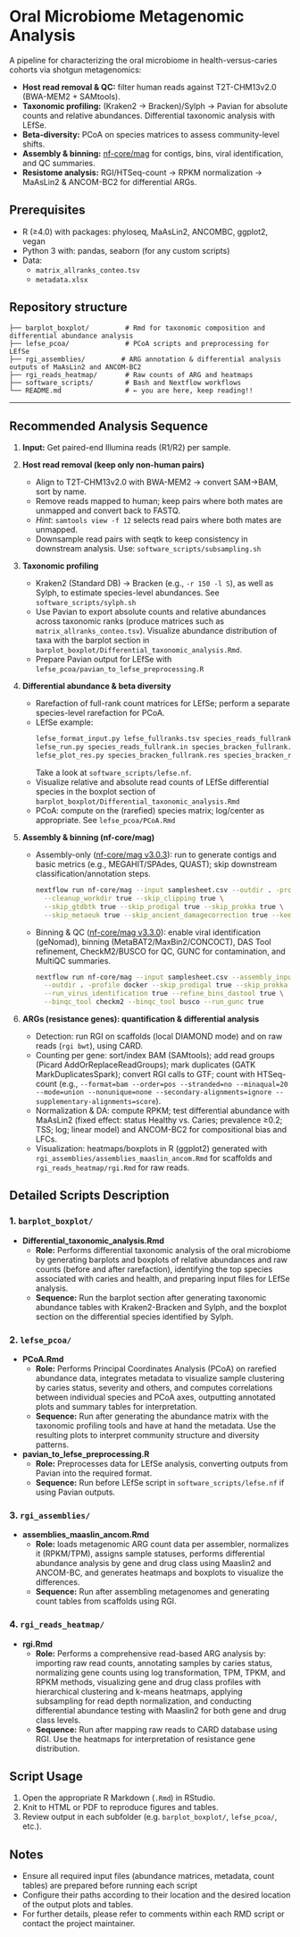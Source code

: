 # Oral Microbiome Metagenomic Analysis

A pipeline for characterizing the oral microbiome in health-versus-caries cohorts via shotgun metagenomics:

* **Host read removal & QC:** filter human reads against T2T-CHM13v2.0 (BWA-MEM2 + SAMtools).
* **Taxonomic profiling:** (Kraken2 → Bracken)/Sylph → Pavian for absolute counts and relative abundances. Differential taxonomic analysis with LEfSe.
* **Beta-diversity:** PCoA on species matrices to assess community-level shifts.
* **Assembly & binning:** [nf-core/mag](https://nf-co.re/mag/3.3.0/) for contigs, bins, viral identification, and QC summaries.
* **Resistome analysis:** RGI/HTSeq-count → RPKM normalization → MaAsLin2 & ANCOM-BC2 for differential ARGs.

## Prerequisites

- R (≥4.0) with packages: phyloseq, MaAsLin2, ANCOMBC, ggplot2, vegan  
- Python 3 with: pandas, seaborn (for any custom scripts)  
- Data:  
  - `matrix_allranks_conteo.tsv`  
  - `metadata.xlsx`


## Repository structure

```
├── barplot_boxplot/         # Rmd for taxonomic composition and differential abundance analysis
├── lefse_pcoa/              # PCoA scripts and preprocessing for LEfSe
├── rgi_assemblies/         # ARG annotation & differential analysis outputs of MaAsLin2 and ANCOM-BC2
├── rgi_reads_heatmap/       # Raw counts of ARG and heatmaps
├── software_scripts/        # Bash and Nextflow workflows
└── README.md                # ← you are here, keep reading!!
```

---

## Recommended Analysis Sequence

1. **Input:** Get paired-end Illumina reads (R1/R2) per sample.

2. **Host read removal (keep only non-human pairs)**
   - Align to T2T-CHM13v2.0 with BWA-MEM2 → convert SAM→BAM, sort by name.
   - Remove reads mapped to human; keep pairs where both mates are unmapped and convert back to FASTQ.
   - *Hint*: `samtools view -f 12` selects read pairs where both mates are unmapped.
   - Downsample read pairs with seqtk to keep consistency in downstream analysis. Use: `software_scripts/subsampling.sh`

3. **Taxonomic profiling**
   - Kraken2 (Standard DB) → Bracken (e.g., `-r 150 -l S`), as well as Sylph, to estimate species-level abundances. See `software_scripts/sylph.sh`
   - Use Pavian to export absolute counts and relative abundances across taxonomic ranks (produce matrices such as `matrix_allranks_conteo.tsv`). Visualize abundance distribution of taxa with the barplot section in `barplot_boxplot/Differential_taxonomic_analysis.Rmd`.
   - Prepare Pavian output for LEfSe with `lefse_pcoa/pavian_to_lefse_preprocessing.R`
4. **Differential abundance & beta diversity**
   - Rarefaction of full-rank count matrices for LEfSe; perform a separate species-level rarefaction for PCoA.
   - LEfSe example:
     ```bash
     lefse_format_input.py lefse_fullranks.tsv species_reads_fullrank.in -c 2 -s -1 -u 1 -o 1000000
     lefse_run.py species_reads_fullrank.in species_bracken_fullrank.res
     lefse_plot_res.py species_bracken_fullrank.res species_bracken_ranksall.png --dpi 1000
     ```
     Take a look at `software_scripts/lefse.nf`.
    - Visualize relative and absolute read counts of LEfSe differential species in the boxplot section of `barplot_boxplot/Differential_taxonomic_analysis.Rmd`
   - PCoA: compute on the (rarefied) species matrix; log/center as appropriate. See `lefse_pcoa/PCoA.Rmd`

5. **Assembly & binning (nf-core/mag)**
   - Assembly-only ([nf-core/mag v3.0.3](https://nf-co.re/mag/3.0.3/)): run to generate contigs and basic metrics (e.g., MEGAHIT/SPAdes, QUAST); skip downstream classification/annotation steps.
     ```bash
     nextflow run nf-core/mag --input samplesheet.csv --outdir . -profile docker \
       --cleanup_workdir true --skip_clipping true \
       --skip_gtdbtk true --skip_prodigal true --skip_prokka true \
       --skip_metaeuk true --skip_ancient_damagecorrection true --keep_phix .
     ```
   - Binning & QC ([nf-core/mag v3.3.0](https://nf-co.re/mag/3.3.0/)): enable viral identification (geNomad), binning (MetaBAT2/MaxBin2/CONCOCT), DAS Tool refinement, CheckM2/BUSCO for QC, GUNC for contamination, and MultiQC summaries.
     ```bash
     nextflow run nf-core/mag --input samplesheet.csv --assembly_input samplesheetassembly.csv \
       --outdir . -profile docker --skip_prodigal true --skip_prokka true --skip_metaeuk true \
       --run_virus_identification true --refine_bins_dastool true \
       --binqc_tool checkm2 --binqc_tool busco --run_gunc true
     ```

6. **ARGs (resistance genes): quantification & differential analysis**
   - Detection: run RGI on scaffolds (local DIAMOND mode) and on raw reads (`rgi bwt`), using CARD.
   - Counting per gene: sort/index BAM (SAMtools); add read groups (Picard AddOrReplaceReadGroups); mark duplicates (GATK MarkDuplicatesSpark); convert RGI calls to GTF; count with HTSeq-count (e.g., `--format=bam --order=pos --stranded=no --minaqual=20 --mode=union --nonunique=none --secondary-alignments=ignore --supplementary-alignments=score`).
   - Normalization & DA: compute RPKM; test differential abundance with MaAsLin2 (fixed effect: status Healthy vs. Caries; prevalence ≥0.2; TSS; log; linear model) and ANCOM-BC2 for compositional bias and LFCs.
   - Visualization: heatmaps/boxplots in R (ggplot2) generated with `rgi_assemblies/assemblies_maaslin_ancom.Rmd` for scaffolds and `rgi_reads_heatmap/rgi.Rmd` for raw reads.


## Detailed Scripts Description

### 1. `barplot_boxplot/`
- **Differential_taxonomic_analysis.Rmd**
  - **Role:** Performs differential taxonomic analysis of the oral microbiome by generating barplots and boxplots of relative abundances and raw counts (before and after rarefaction), identifying the top species associated with caries and health, and preparing input files for LEfSe analysis.
  - **Sequence:** Run the barplot section after generating taxonomic abundance tables with Kraken2-Bracken and Sylph, and the boxplot section on the differential species identified by Sylph.

### 2. `lefse_pcoa/`
- **PCoA.Rmd**
  - **Role:** Performs Principal Coordinates Analysis (PCoA) on rarefied abundance data, integrates metadata to visualize sample clustering by caries status, severity and others, and computes correlations between individual species and PCoA axes, outputting annotated plots and summary tables for interpretation.
  - **Sequence:** Run after generating the abundance matrix with the taxonomic profiling tools and have at hand the metadata. Use the resulting plots to interpret community structure and diversity patterns.
- **pavian_to_lefse_preprocessing.R**
  - **Role:** Preprocesses data for LEfSe analysis, converting outputs from Pavian into the required format.
  - **Sequence:** Run before LEfSe script in `software_scripts/lefse.nf`  if using Pavian outputs.

### 3. `rgi_assemblies/`
- **assemblies_maaslin_ancom.Rmd**
  - **Role:** loads metagenomic ARG count data per assembler, normalizes it (RPKM/TPM), assigns sample statuses, performs differential abundance analysis by gene and drug class using Maaslin2 and ANCOM-BC, and generates heatmaps and boxplots to visualize the differences.
  - **Sequence:** Run after assembling metagenomes and generating count tables from scaffolds using RGI.

### 4. `rgi_reads_heatmap/`
- **rgi.Rmd**
  - **Role:** Performs a comprehensive read-based ARG analysis by: importing raw read counts, annotating samples by caries status, normalizing gene counts using log transformation, TPM, TPKM, and RPKM methods, visualizing gene and drug class profiles with hierarchical clustering and k-means heatmaps, applying subsampling for read depth normalization, and conducting differential abundance testing with Maaslin2 for both gene and drug class levels.
  - **Sequence:** Run after mapping raw reads to CARD database using RGI. Use the heatmaps for interpretation of resistance gene distribution.

## Script Usage

1. Open the appropriate R Markdown (`.Rmd`) in RStudio.  
2. Knit to HTML or PDF to reproduce figures and tables.  
3. Review output in each subfolder (e.g. `barplot_boxplot/`, `lefse_pcoa/`, etc.).  

## Notes

- Ensure all required input files (abundance matrices, metadata, count tables) are prepared before running each script 
- Configure their paths according to their location and the desired location of the output plots and tables.
- For further details, please refer to comments within each RMD script or contact the project maintainer.


